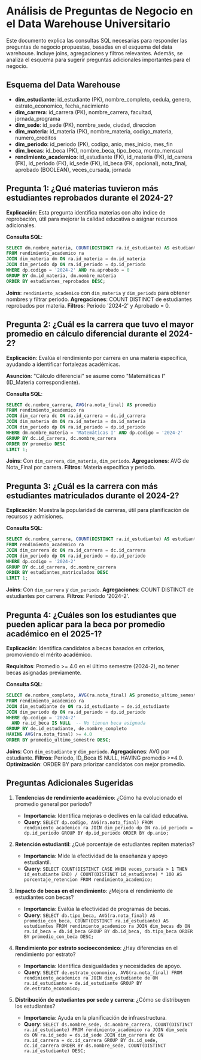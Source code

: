 # Análisis de Preguntas de Negocio en el Data Warehouse Universitario

Este documento explica las consultas SQL necesarias para responder las preguntas de negocio propuestas, basadas en el esquema del data warehouse. Incluye joins, agregaciones y filtros relevantes. Además, se analiza el esquema para sugerir preguntas adicionales importantes para el negocio.

## Esquema del Data Warehouse

- **dim_estudiante**: id_estudiante (PK), nombre_completo, cedula, genero, estrato_economico, fecha_nacimiento
- **dim_carrera**: id_carrera (PK), nombre_carrera, facultad, jornada_programa
- **dim_sede**: id_sede (PK), nombre_sede, ciudad, direccion
- **dim_materia**: id_materia (PK), nombre_materia, codigo_materia, numero_creditos
- **dim_periodo**: id_periodo (PK), codigo, anio, mes_inicio, mes_fin
- **dim_becas**: id_beca (PK), nombre_beca, tipo_beca, monto_mensual
- **rendimiento_academico**: id_estudiante (FK), id_materia (FK), id_carrera (FK), id_periodo (FK), id_sede (FK), id_beca (FK, opcional), nota_final, aprobado (BOOLEAN), veces_cursada, jornada

## Pregunta 1: ¿Qué materias tuvieron más estudiantes reprobados durante el 2024-2?

**Explicación**: Esta pregunta identifica materias con alto índice de reprobación, útil para mejorar la calidad educativa o asignar recursos adicionales.

**Consulta SQL**:

```sql
SELECT dm.nombre_materia, COUNT(DISTINCT ra.id_estudiante) AS estudiantes_reprobados
FROM rendimiento_academico ra
JOIN dim_materia dm ON ra.id_materia = dm.id_materia
JOIN dim_periodo dp ON ra.id_periodo = dp.id_periodo
WHERE dp.codigo = '2024-2' AND ra.aprobado = 0
GROUP BY dm.id_materia, dm.nombre_materia
ORDER BY estudiantes_reprobados DESC;
```

**Joins**: `rendimiento_academico` con `dim_materia` y `dim_periodo` para obtener nombres y filtrar periodo.
**Agregaciones**: COUNT DISTINCT de estudiantes reprobados por materia.
**Filtros**: Periodo '2024-2' y Aprobado = 0.

## Pregunta 2: ¿Cuál es la carrera que tuvo el mayor promedio en cálculo diferencial durante el 2024-2?

**Explicación**: Evalúa el rendimiento por carrera en una materia específica, ayudando a identificar fortalezas académicas.

**Asunción**: "Cálculo diferencial" se asume como "Matemáticas I" (ID_Materia correspondiente).

**Consulta SQL**:

```sql
SELECT dc.nombre_carrera, AVG(ra.nota_final) AS promedio
FROM rendimiento_academico ra
JOIN dim_carrera dc ON ra.id_carrera = dc.id_carrera
JOIN dim_materia dm ON ra.id_materia = dm.id_materia
JOIN dim_periodo dp ON ra.id_periodo = dp.id_periodo
WHERE dm.nombre_materia = 'Matemáticas I' AND dp.codigo = '2024-2'
GROUP BY dc.id_carrera, dc.nombre_carrera
ORDER BY promedio DESC
LIMIT 1;
```

**Joins**: Con `dim_carrera`, `dim_materia`, `dim_periodo`.
**Agregaciones**: AVG de Nota_Final por carrera.
**Filtros**: Materia específica y periodo.

## Pregunta 3: ¿Cuál es la carrera con más estudiantes matriculados durante el 2024-2?

**Explicación**: Muestra la popularidad de carreras, útil para planificación de recursos y admisiones.

**Consulta SQL**:

```sql
SELECT dc.nombre_carrera, COUNT(DISTINCT ra.id_estudiante) AS estudiantes_matriculados
FROM rendimiento_academico ra
JOIN dim_carrera dc ON ra.id_carrera = dc.id_carrera
JOIN dim_periodo dp ON ra.id_periodo = dp.id_periodo
WHERE dp.codigo = '2024-2'
GROUP BY dc.id_carrera, dc.nombre_carrera
ORDER BY estudiantes_matriculados DESC
LIMIT 1;
```

**Joins**: Con `dim_carrera` y `dim_periodo`.
**Agregaciones**: COUNT DISTINCT de estudiantes por carrera.
**Filtros**: Periodo '2024-2'.

## Pregunta 4: ¿Cuáles son los estudiantes que pueden aplicar para la beca por promedio académico en el 2025-1?

**Explicación**: Identifica candidatos a becas basados en criterios, promoviendo el mérito académico.

**Requisitos**: Promedio >= 4.0 en el último semestre (2024-2), no tener becas asignadas previamente.

**Consulta SQL**:

```sql
SELECT de.nombre_completo, AVG(ra.nota_final) AS promedio_ultimo_semestre
FROM rendimiento_academico ra
JOIN dim_estudiante de ON ra.id_estudiante = de.id_estudiante
JOIN dim_periodo dp ON ra.id_periodo = dp.id_periodo
WHERE dp.codigo = '2024-2'
  AND ra.id_beca IS NULL  -- No tienen beca asignada
GROUP BY de.id_estudiante, de.nombre_completo
HAVING AVG(ra.nota_final) >= 4.0
ORDER BY promedio_ultimo_semestre DESC;
```

**Joins**: Con `dim_estudiante` y `dim_periodo`.
**Agregaciones**: AVG por estudiante.
**Filtros**: Periodo, ID_Beca IS NULL, HAVING promedio >=4.0.
**Optimización**: ORDER BY para priorizar candidatos con mejor promedio.

## Preguntas Adicionales Sugeridas

1. **Tendencias de rendimiento académico**: ¿Cómo ha evolucionado el promedio general por periodo?
   - **Importancia**: Identifica mejoras o declives en la calidad educativa.
   - **Query**: `SELECT dp.codigo, AVG(ra.nota_final) FROM rendimiento_academico ra JOIN dim_periodo dp ON ra.id_periodo = dp.id_periodo GROUP BY dp.id_periodo ORDER BY dp.anio;`

2. **Retención estudiantil**: ¿Qué porcentaje de estudiantes repiten materias?
   - **Importancia**: Mide la efectividad de la enseñanza y apoyo estudiantil.
   - **Query**: `SELECT COUNT(DISTINCT CASE WHEN veces_cursada > 1 THEN id_estudiante END) / COUNT(DISTINCT id_estudiante) * 100 AS porcentaje_retencion FROM rendimiento_academico;`

3. **Impacto de becas en el rendimiento**: ¿Mejora el rendimiento de estudiantes con becas?
   - **Importancia**: Evalúa la efectividad de programas de becas.
   - **Query**: `SELECT db.tipo_beca, AVG(ra.nota_final) AS promedio_con_beca, COUNT(DISTINCT ra.id_estudiante) AS estudiantes FROM rendimiento_academico ra JOIN dim_becas db ON ra.id_beca = db.id_beca GROUP BY db.id_beca, db.tipo_beca ORDER BY promedio_con_beca DESC;`

4. **Rendimiento por estrato socioeconómico**: ¿Hay diferencias en el rendimiento por estrato?
   - **Importancia**: Identifica desigualdades y necesidades de apoyo.
   - **Query**: `SELECT de.estrato_economico, AVG(ra.nota_final) FROM rendimiento_academico ra JOIN dim_estudiante de ON ra.id_estudiante = de.id_estudiante GROUP BY de.estrato_economico;`

5. **Distribución de estudiantes por sede y carrera**: ¿Cómo se distribuyen los estudiantes?
   - **Importancia**: Ayuda en la planificación de infraestructura.
   - **Query**: `SELECT ds.nombre_sede, dc.nombre_carrera, COUNT(DISTINCT ra.id_estudiante) FROM rendimiento_academico ra JOIN dim_sede ds ON ra.id_sede = ds.id_sede JOIN dim_carrera dc ON ra.id_carrera = dc.id_carrera GROUP BY ds.id_sede, dc.id_carrera ORDER BY ds.nombre_sede, COUNT(DISTINCT ra.id_estudiante) DESC;`
